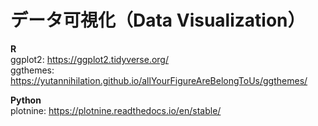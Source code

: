 # データ可視化（Data Visualization）

**R**
<br>
ggplot2: https://ggplot2.tidyverse.org/
<br>
ggthemes: https://yutannihilation.github.io/allYourFigureAreBelongToUs/ggthemes/

**Python**
<br>
plotnine: https://plotnine.readthedocs.io/en/stable/
